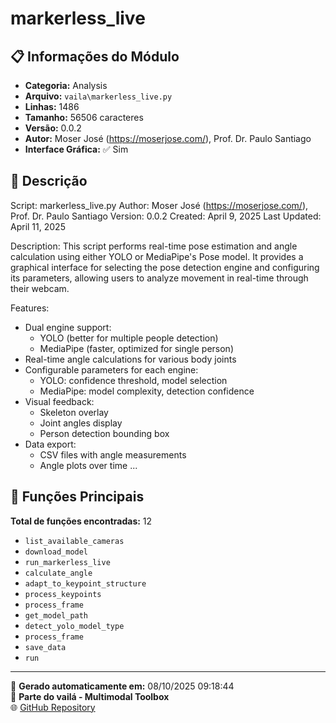 # markerless_live

## 📋 Informações do Módulo

- **Categoria:** Analysis
- **Arquivo:** `vaila\markerless_live.py`
- **Linhas:** 1486
- **Tamanho:** 56506 caracteres
- **Versão:** 0.0.2
- **Autor:** Moser José (https://moserjose.com/),  Prof. Dr. Paulo Santiago
- **Interface Gráfica:** ✅ Sim

## 📖 Descrição


Script: markerless_live.py
Author: Moser José (https://moserjose.com/),  Prof. Dr. Paulo Santiago
Version: 0.0.2
Created: April 9, 2025
Last Updated: April 11, 2025

Description:
This script performs real-time pose estimation and angle calculation using either YOLO or
MediaPipe's Pose model. It provides a graphical interface for selecting the pose detection
engine and configuring its parameters, allowing users to analyze movement in real-time
through their webcam.

Features:
- Dual engine support:
    - YOLO (better for multiple people detection)
    - MediaPipe (faster, optimized for single person)
- Real-time angle calculations for various body joints
- Configurable parameters for each engine:
    - YOLO: confidence threshold, model selection
    - MediaPipe: model complexity, detection confidence
- Visual feedback:
    - Skeleton overlay
    - Joint angles display
    - Person detection bounding box
- Data export:
    - CSV files with angle measurements
    - Angle plots over time
...

## 🔧 Funções Principais

**Total de funções encontradas:** 12

- `list_available_cameras`
- `download_model`
- `run_markerless_live`
- `calculate_angle`
- `adapt_to_keypoint_structure`
- `process_keypoints`
- `process_frame`
- `get_model_path`
- `detect_yolo_model_type`
- `process_frame`
- `save_data`
- `run`




---

📅 **Gerado automaticamente em:** 08/10/2025 09:18:44  
🔗 **Parte do vailá - Multimodal Toolbox**  
🌐 [GitHub Repository](https://github.com/vaila-multimodaltoolbox/vaila)

